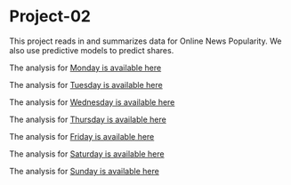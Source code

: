 # Project-02

This project reads in and summarizes data for Online News Popularity. We also use predictive models to predict shares. 

The analysis for [Monday is available here](https://github.com/lilshell43/Project-02/blob/main/Monday.md)

The analysis for [Tuesday is available here](https://github.com/lilshell43/Project-02/blob/main/Tuesday.md)

The analysis for [Wednesday is available here](https://github.com/lilshell43/Project-02/blob/main/Wednesday.md)

The analysis for [Thursday is available here](https://github.com/lilshell43/Project-02/blob/main/Thursday.md)

The analysis for [Friday is available here](https://github.com/lilshell43/Project-02/blob/main/Friday.md)

The analysis for [Saturday is available here](https://github.com/lilshell43/Project-02/blob/main/Saturday.md)

The analysis for [Sunday is available here](https://github.com/lilshell43/Project-02/blob/main/Sunday.md)
